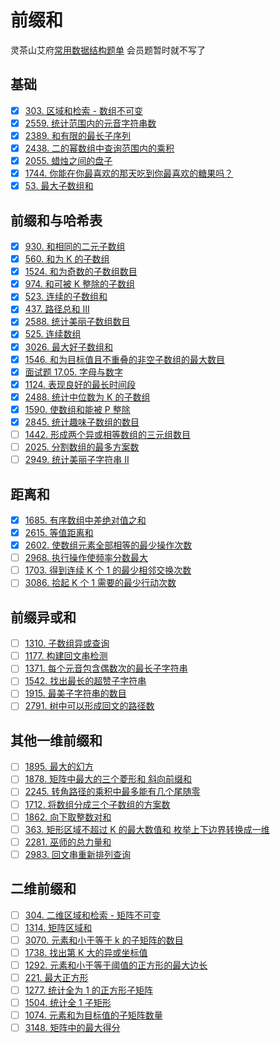 # 前缀和
灵茶山艾府[常用数据结构题单](https://leetcode.cn/circle/discuss/mOr1u6/)
会员题暂时就不写了
## 基础
- [x] [303. 区域和检索 - 数组不可变](https://leetcode.cn/problems/range-sum-query-immutable/description/)
- [x] [2559. 统计范围内的元音字符串数](https://leetcode.cn/problems/count-vowel-strings-in-ranges/description/)
- [x] [2389. 和有限的最长子序列](https://leetcode.cn/problems/longest-subsequence-with-limited-sum/description/)
- [x] [2438. 二的幂数组中查询范围内的乘积](https://leetcode.cn/problems/range-product-queries-of-powers/description/)
- [x] [2055. 蜡烛之间的盘子](https://leetcode.cn/problems/plates-between-candles/description/)
- [x] [1744. 你能在你最喜欢的那天吃到你最喜欢的糖果吗？](https://leetcode.cn/problems/can-you-eat-your-favorite-candy-on-your-favorite-day/description/)
- [x] [53. 最大子数组和](https://leetcode.cn/problems/maximum-subarray/description/)
## 前缀和与哈希表
- [x] [930. 和相同的二元子数组](https://leetcode.cn/problems/binary-subarrays-with-sum/description/)
- [x] [560. 和为 K 的子数组](https://leetcode.cn/problems/subarray-sum-equals-k/description/)
- [x] [1524. 和为奇数的子数组数目](https://leetcode.cn/problems/number-of-sub-arrays-with-odd-sum/description/)
- [x] [974. 和可被 K 整除的子数组](https://leetcode.cn/problems/subarray-sums-divisible-by-k/)
- [x] [523. 连续的子数组和](https://leetcode.cn/problems/continuous-subarray-sum/)
- [x] [437. 路径总和 III](https://leetcode.cn/problems/path-sum-iii/)
- [x] [2588. 统计美丽子数组数目](https://leetcode.cn/problems/count-the-number-of-beautiful-subarrays/)
- [x] [525. 连续数组](https://leetcode.cn/problems/contiguous-array/)
- [x] [3026. 最大好子数组和](https://leetcode.cn/problems/maximum-good-subarray-sum/)
- [x] [1546. 和为目标值且不重叠的非空子数组的最大数目](https://leetcode.cn/problems/maximum-number-of-non-overlapping-subarrays-with-sum-equals-target/)
- [x] [面试题 17.05. 字母与数字](https://leetcode.cn/problems/find-longest-subarray-lcci/)
- [x] [1124. 表现良好的最长时间段](https://leetcode.cn/problems/longest-well-performing-interval/)
- [x] [2488. 统计中位数为 K 的子数组](https://leetcode.cn/problems/count-subarrays-with-median-k/)
- [x] [1590. 使数组和能被 P 整除](https://leetcode.cn/problems/make-sum-divisible-by-p/)
- [x] [2845. 统计趣味子数组的数目](https://leetcode.cn/problems/count-of-interesting-subarrays/)
- [ ] [1442. 形成两个异或相等数组的三元组数目](https://leetcode.cn/problems/count-triplets-that-can-form-two-arrays-of-equal-xor/)
- [ ] [2025. 分割数组的最多方案数](https://leetcode.cn/problems/maximum-number-of-ways-to-partition-an-array/)
- [ ] [2949. 统计美丽子字符串 II](https://leetcode.cn/problems/count-beautiful-substrings-ii/)

## 距离和
- [x] [1685. 有序数组中差绝对值之和](https://leetcode.cn/problems/sum-of-absolute-differences-in-a-sorted-array/)
- [x] [2615. 等值距离和](https://leetcode.cn/problems/sum-of-distances/)
- [x] [2602. 使数组元素全部相等的最少操作次数](https://leetcode.cn/problems/minimum-operations-to-make-all-array-elements-equal/)
- [ ] [2968. 执行操作使频率分数最大](https://leetcode.cn/problems/apply-operations-to-maximize-frequency-score/)
- [ ] [1703. 得到连续 K 个 1 的最少相邻交换次数](https://leetcode.cn/problems/minimum-adjacent-swaps-for-k-consecutive-ones/)
- [ ] [3086. 拾起 K 个 1 需要的最少行动次数](https://leetcode.cn/problems/minimum-moves-to-pick-k-ones/)

## 前缀异或和
- [ ] [1310. 子数组异或查询](https://leetcode.cn/problems/xor-queries-of-a-subarray/)
- [ ] [1177. 构建回文串检测](https://leetcode.cn/problems/can-make-palindrome-from-substring/)
- [ ] [1371. 每个元音包含偶数次的最长子字符串](https://leetcode.cn/problems/find-the-longest-substring-containing-vowels-in-even-counts/)
- [ ] [1542. 找出最长的超赞子字符串](https://leetcode.cn/problems/find-longest-awesome-substring/)
- [ ] [1915. 最美子字符串的数目](https://leetcode.cn/problems/number-of-wonderful-substrings/)
- [ ] [2791. 树中可以形成回文的路径数](https://leetcode.cn/problems/count-paths-that-can-form-a-palindrome-in-a-tree/)

## 其他一维前缀和
- [ ] [1895. 最大的幻方](https://leetcode.cn/problems/largest-magic-square/)
- [ ] [1878. 矩阵中最大的三个菱形和 斜向前缀和](https://leetcode.cn/problems/get-biggest-three-rhombus-sums-in-a-grid/)
- [ ] [2245. 转角路径的乘积中最多能有几个尾随零](https://leetcode.cn/problems/maximum-trailing-zeros-in-a-cornered-path/)
- [ ] [1712. 将数组分成三个子数组的方案数](https://leetcode.cn/problems/ways-to-split-array-into-three-subarrays/)
- [ ] [1862. 向下取整数对和](https://leetcode.cn/problems/sum-of-floored-pairs/)
- [ ] [363. 矩形区域不超过 K 的最大数值和 枚举上下边界转换成一维](https://leetcode.cn/problems/max-sum-of-rectangle-no-larger-than-k/)
- [ ] [2281. 巫师的总力量和](https://leetcode.cn/problems/sum-of-total-strength-of-wizards/)
- [ ] [2983. 回文串重新排列查询](https://leetcode.cn/problems/palindrome-rearrangement-queries/)

## 二维前缀和
- [ ] [304. 二维区域和检索 - 矩阵不可变](https://leetcode.cn/problems/range-sum-query-2d-immutable/)
- [ ] [1314. 矩阵区域和](https://leetcode.cn/problems/matrix-block-sum/)
- [ ] [3070. 元素和小于等于 k 的子矩阵的数目](https://leetcode.cn/problems/count-submatrices-with-top-left-element-and-sum-less-than-k/)
- [ ] [1738. 找出第 K 大的异或坐标值](https://leetcode.cn/problems/find-kth-largest-xor-coordinate-value/)
- [ ] [1292. 元素和小于等于阈值的正方形的最大边长](https://leetcode.cn/problems/maximum-side-length-of-a-square-with-sum-less-than-or-equal-to-threshold/)
- [ ] [221. 最大正方形](https://leetcode.cn/problems/maximal-square/)
- [ ] [1277. 统计全为 1 的正方形子矩阵](https://leetcode.cn/problems/count-square-submatrices-with-all-ones/)
- [ ] [1504. 统计全 1 子矩形](https://leetcode.cn/problems/count-submatrices-with-all-ones/)
- [ ] [1074. 元素和为目标值的子矩阵数量](https://leetcode.cn/problems/number-of-submatrices-that-sum-to-target/)
- [ ] [3148. 矩阵中的最大得分](https://leetcode.cn/problems/maximum-difference-score-in-a-grid/)